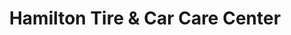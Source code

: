 ---
title: "Hamilton Tire & Car Care Center"
url: /baltimore/hamilton-tire-und-car-care-center/
shop: Autowerkstatt
---